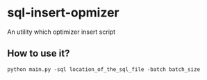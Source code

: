 # sql-insert-opmizer
An utility which optimizer insert script


## How to use it?

```
python main.py -sql location_of_the_sql_file -batch batch_size
```

